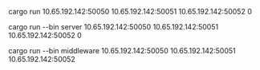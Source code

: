 cargo run  10.65.192.142:50050 10.65.192.142:50051 10.65.192.142:50052 0

cargo run  --bin server 10.65.192.142:50050 10.65.192.142:50051 10.65.192.142:50052 0

 cargo run --bin middleware 10.65.192.142:50050 10.65.192.142:50051 10.65.192.142:50052